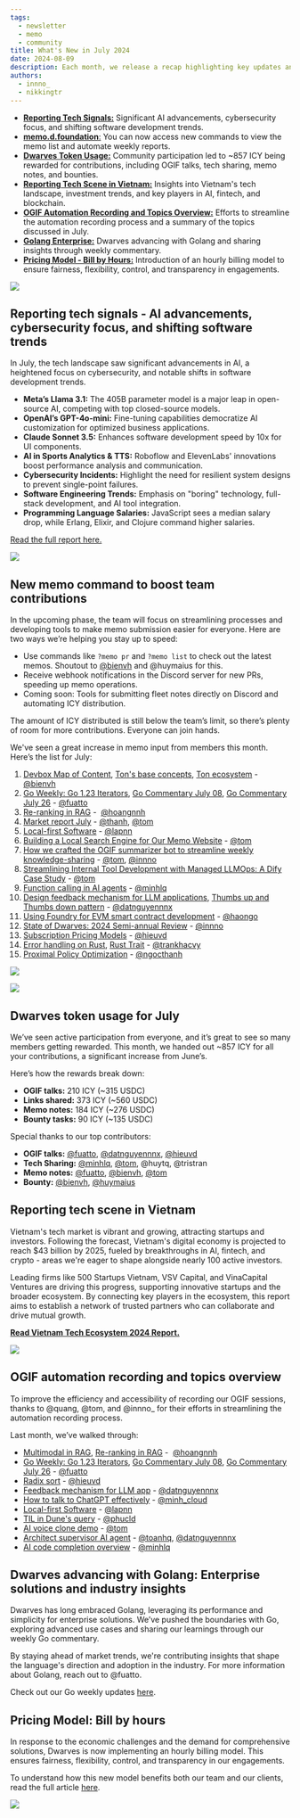 ```yaml
---
tags:
  - newsletter
  - memo
  - community
title: What's New in July 2024
date: 2024-08-09
description: Each month, we release a recap highlighting key updates and progress within our team and community. July covers AI advancements, community contributions, insights from Vietnam's tech scene, new memo commands, OGIF automation, and the introduction of our hourly billing model
authors:
  - innno_
  - nikkingtr
---
```


- [**Reporting Tech Signals:**](#reporting-tech-signals---ai-advancements-cybersecurity-focus-and-shifting-software-trends) Significant AI advancements, cybersecurity focus, and shifting software development trends.
- [**memo.d.foundation**:](#new-memo-command-to-boost-team-contributions) You can now access new commands to view the memo list and automate weekly reports.
- [**Dwarves Token Usage:**](#dwarves-token-usage-for-july) Community participation led to ~857 ICY being rewarded for contributions, including OGIF talks, tech sharing, memo notes, and bounties.
- [**Reporting Tech Scene in Vietnam:**](#reporting-tech-scene-in-vietnam) Insights into Vietnam's tech landscape, investment trends, and key players in AI, fintech, and blockchain.
- [**OGIF Automation Recording and Topics Overview:**](#ogif-automation-recording-and-topics-overview) Efforts to streamline the automation recording process and a summary of the topics discussed in July.
- [**Golang Enterprise:**](#dwarves-advancing-with-golang-enterprise-solutions-and-industry-insights) Dwarves advancing with Golang and sharing insights through weekly commentary.
- [**Pricing Model - Bill by Hours:**](#pricing-model-bill-by-hours) Introduction of an hourly billing model to ensure fairness, flexibility, control, and transparency in engagements.

![](assets/2024-whats-new-july-thumbnail.webp)

## Reporting tech signals - AI advancements, cybersecurity focus, and shifting software trends
In July, the tech landscape saw significant advancements in AI, a heightened focus on cybersecurity, and notable shifts in software development trends.

- **Meta’s Llama 3.1:** The 405B parameter model is a major leap in open-source AI, competing with top closed-source models.
- **OpenAI’s GPT-4o-mini:** Fine-tuning capabilities democratize AI customization for optimized business applications.
- **Claude Sonnet 3.5:** Enhances software development speed by 10x for UI components.
- **AI in Sports Analytics & TTS:** Roboflow and ElevenLabs' innovations boost performance analysis and communication.
- **Cybersecurity Incidents:** Highlight the need for resilient system designs to prevent single-point failures.
- **Software Engineering Trends:** Emphasis on "boring" technology, full-stack development, and AI tool integration.
- **Programming Language Salaries:** JavaScript sees a median salary drop, while Erlang, Elixir, and Clojure command higher salaries.

[Read the full report here.](https://memo.d.foundation/playground/01_literature/market-report-july-2024/)

![](assets/2024-whats-new-july-tech-report.webp)

## New memo command to boost team contributions
In the upcoming phase, the team will focus on streamlining processes and developing tools to make memo submission easier for everyone. Here are two ways we’re helping you stay up to speed:

- Use commands like `?memo pr` and `?memo list` to check out the latest memos. Shoutout to [@bienvh](https://github.com/baenv) and @huymaius for this.
- Receive webhook notifications in the Discord server for new PRs, speeding up memo operations.
- Coming soon: Tools for submitting fleet notes directly on Discord and automating ICY distribution.

The amount of ICY distributed is still below the team’s limit, so there’s plenty of room for more contributions. Everyone can join hands.

We've seen a great increase in memo input from members this month. Here’s the list for July:

1. [Devbox Map of Content](https://memo.d.foundation/playground/-devbox/), [Ton's base concepts](https://memo.d.foundation/playground/01_literature/ton_core_concept/), [Ton ecosystem](https://memo.d.foundation/playground/01_literature/ton_blockchain_of_blockchains/)  - [@bienvh](https://github.com/baenv)
2. [Go Weekly: Go 1.23 Iterators](https://memo.d.foundation/playground/00_fleeting/go-weekly-511/), [Go Commentary July 08](https://memo.d.foundation/playground/00_fleeting/go-commentary-jul-12/), [Go Commentary July 26](https://memo.d.foundation/playground/00_fleeting/go-commentary-jul-26/) - [@fuatto](https://github.com/fuatto)
3. [Re-ranking in RAG](https://memo.d.foundation/playground/01_literature/engineering/ai/re-ranking-in-rag/) -  [@hoangnnh](https://memo.d.foundation/contributor/hoangnnh)
4. [Market report July](https://memo.d.foundation/playground/01_literature/market-report-july-2024/) - [@thanh](https://github.com/zlatanpham), [@tom](https://github.com/monotykamary)
5. [Local-first Software](https://memo.d.foundation/playground/01_literature/local-first-software/) - [@lapnn](https://github.com/ngolapnguyen)
6. [Building a Local Search Engine for Our Memo Website](https://memo.d.foundation/playground/01_literature/creating-a-fully-local-search-engine-on-memo/) - [@tom](https://memo.d.foundation/contributor/tom)
7. [How we crafted the OGIF summarizer bot to streamline weekly knowledge-sharing](https://memo.d.foundation/playground/01_literature/how-we-crafted-the-ogif-summarizer-bot-to-streamline-weekly-knowledge-sharing/) - [@tom](https://memo.d.foundation/contributor/tom), [@innno](https://github.com/innnotruong) 
8. [Streamlining Internal Tool Development with Managed LLMOps: A Dify Case Study](https://memo.d.foundation/playground/01_literature/building-llm-powered-tools-with-dify/) - [@tom](https://memo.d.foundation/contributor/tom)
9. [Function calling in AI agents](https://memo.d.foundation/playground/00_fleeting/function-calling/) - [@minhlq](https://github.com/minhluuquang)
10. [Design feedback mechanism for LLM applications](https://memo.d.foundation/playground/01_literature/feedback-mechanism/), [Thumbs up and Thumbs down pattern](https://memo.d.foundation/playground/01_literature/thumbs-up-and-thumbs-down-pattern/) - [@datnguyennnx](https://github.com/datnguyennnx)
11. [Using Foundry for EVM smart contract development](https://memo.d.foundation/playground/01_literature/using-foundry-for-evm-smart-contract-developement/) - [@haongo](https://github.com/haongo138)
12. [State of Dwarves: 2024 Semi-annual Review](https://memo.d.foundation/updates/changelog/2024-state-of-dwarves-semi-annual-review/) - [@innno](https://github.com/innnotruong) 
13. [Subscription Pricing Models](https://memo.d.foundation/playground/00_fleeting/subscription-pricing-models/) - [@hieuvd](https://memo.d.foundation/contributor/hieuvd)
14. [Error handling on Rust](https://memo.d.foundation/playground/01_literature/error-handling-in-rust/), [Rust Trait](https://memo.d.foundation/playground/00_fleeting/rust-trait/) - [@trankhacvy](https://github.com/trankhacvy)
15. [Proximal Policy Optimization](https://memo.d.foundation/playground/00_fleeting/proximal-policy-optimization/) - [@ngocthanh](https://github.com/thanhpn)

![](assets/2024-whats-new-july-memo-update.webp)

![](assets/2024-whats-new-july-memo-command.webp)

## Dwarves token usage for July
We’ve seen active participation from everyone, and it’s great to see so many members getting rewarded. This month, we handed out ~857 ICY for all your contributions, a significant increase from June’s.

Here’s how the rewards break down:

- **OGIF talks:** 210 ICY (~315 USDC)
- **Links shared:** 373 ICY (~560 USDC)
- **Memo notes:** 184 ICY (~276 USDC)
- **Bounty tasks:** 90 ICY (~135 USDC)

Special thanks to our top contributors:

- **OGIF talks:** [@fuatto](https://github.com/fuatto), [@datnguyennnx](https://github.com/datnguyennnx), [@hieuvd](https://memo.d.foundation/contributor/hieuvd)
- **Tech Sharing:** [@minhlq](https://github.com/minhluuquang), [@tom](https://github.com/monotykamary), @huytq, @tristran
- **Memo notes:** [@fuatto](https://github.com/fuatto), [@bienvh](https://github.com/baenv), [@tom](https://github.com/monotykamary)
- **Bounty:** [@bienvh](https://github.com/baenv), [@huymaius](https://memo.d.foundation/contributor/huymaius)

## Reporting tech scene in Vietnam
Vietnam's tech market is vibrant and growing, attracting startups and investors. Following the forecast, Vietnam's digital economy is projected to reach $43 billion by 2025, fueled by breakthroughs in AI, fintech, and crypto - areas we're eager to shape alongside nearly 100 active investors. 

Leading firms like 500 Startups Vietnam, VSV Capital, and VinaCapital Ventures are driving this progress, supporting innovative startups and the broader ecosystem. By connecting key players in the ecosystem, this report aims to establish a network of trusted partners who can collaborate and drive mutual growth.

[**Read Vietnam Tech Ecosystem 2024 Report.**](https://memo.d.foundation/playground/01_literature/vietnam-tech-ecosystem-report/)

![](assets/2024-whats-new-july-vietnam-market.webp)

## OGIF automation recording and topics overview
To improve the efficiency and accessibility of recording our OGIF sessions, thanks to @quang, @tom, and @innno_ for their efforts in streamlining the automation recording process.

Last month, we’ve walked through:

- [Multimodal in RAG](https://memo.d.foundation/playground/01_literature/engineering/ai/multimodal-in-rag/), [Re-ranking in RAG](https://memo.d.foundation/playground/01_literature/engineering/ai/re-ranking-in-rag/) -  [@hoangnnh](https://memo.d.foundation/contributor/hoangnnh)
- [Go Weekly: Go 1.23 Iterators](https://memo.d.foundation/playground/00_fleeting/go-weekly-511/), [Go Commentary July 08](https://memo.d.foundation/playground/00_fleeting/go-commentary-jul-12/), [Go Commentary July 26](https://memo.d.foundation/playground/00_fleeting/go-commentary-jul-26/)  - [@fuatto](https://github.com/fuatto)
- [Radix sort](https://memo.d.foundation/playground/01_literature/radix-sort/) - [@hieuvd](https://memo.d.foundation/contributor/hieuvd)
- [Feedback mechanism for LLM app](https://memo.d.foundation/playground/01_literature/feedback-mechanism/) - [@datnguyennnx](https://github.com/datnguyennnx)
- [How to talk to ChatGPT effectively](https://memo.d.foundation/playground/00_fleeting/how-to-talk-to-chatgpt-effectively/) - [@minh_cloud](https://memo.d.foundation/contributor/minh_cloud)
- [Local-first Software](https://memo.d.foundation/playground/01_literature/local-first-software/) - [@lapnn](https://github.com/ngolapnguyen)
- [TIL in Dune's query](https://memo.d.foundation/updates/ogif/16-ogif-office-hours-0726/) - [@phucld](https://github.com/phucledien)
- [AI voice clone demo](https://memo.d.foundation/updates/ogif/16-ogif-office-hours-0726/) -  [@tom](https://github.com/monotykamary)
- [Architect supervisor AI agent](https://memo.d.foundation/updates/ogif/16-ogif-office-hours-0726/) -  [@toanhq](https://github.com/toanbku), [@datnguyennnx](https://github.com/datnguyennnx)
- [AI code completion overview](https://memo.d.foundation/updates/ogif/16-ogif-office-hours-0726/) -  [@minhlq](https://github.com/minhluuquang)

## Dwarves advancing with Golang: Enterprise solutions and industry insights
Dwarves has long embraced Golang, leveraging its performance and simplicity for enterprise solutions. We’ve pushed the boundaries with Go, exploring advanced use cases and sharing our learnings through our weekly Go commentary. 

By staying ahead of market trends, we're contributing insights that shape the language's direction and adoption in the industry. For more information about Golang, reach out to @fuatto. 

Check out our Go weekly updates [here](https://memo.d.foundation/tags/go-weekly/).

## Pricing Model: Bill by hours
In response to the economic challenges and the demand for comprehensive solutions, Dwarves is now implementing an hourly billing model. This ensures fairness, flexibility, control, and transparency in our engagements. 

To understand how this new model benefits both our team and our clients, read the full article [here](https://memo.d.foundation/playbook/business/pricing-model-bill-by-hours/).

![](assets/2024-whats-new-july-bill-by-hour.webp)
